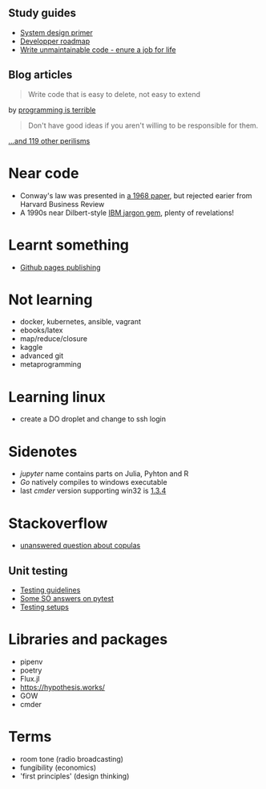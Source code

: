 Study guides
-------------

- [System design primer](https://github.com/donnemartin/system-design-primer)
- [Developper roadmap](https://github.com/kamranahmedse/developer-roadmap)
- [Write unmaintainable code - enure a job for life](https://github.com/Droogans/unmaintainable-code)

Blog articles
---------------

> Write code that is easy to delete, not easy to extend

by [programming is terrible](https://programmingisterrible.com/post/139222674273/write-code-that-is-easy-to-delete-not-easy-to#_=_) 

> Don't have good ideas if you aren't willing to be responsible for them. 

[...and 119 other perilisms](http://www.cs.yale.edu/homes/perlis-alan/quotes.html)


Near code
=========

- Conway's law was presented in [a 1968 paper](http://www.melconway.com/Home/Conways_Law.html), but rejected earier from Harvard Business Review
- A 1990s near Dilbert-style [IBM jargon gem](https://comlay.net/ibmjarg.pdf), plenty of revelations!

Learnt something
================

- [Github pages publishing](https://blog.github.com/2016-12-09-publishing-with-github-pages-now-as-easy-as-1-2-3/)


Not learning
============

- docker, kubernetes, ansible, vagrant
- ebooks/latex
- map/reduce/closure
- kaggle
- advanced git
- metaprogramming

Learning linux
==============

- create a DO droplet and change to ssh login


Sidenotes
=========

- *jupyter* name contains parts on Julia, Pyhton and R
- *Go* natively compiles to windows executable
- last *cmder* version supporting win32 is [1.3.4](https://github.com/cmderdev/cmder/releases/tag/v1.3.4)


Stackoverflow
=============

- [unanswered question about copulas](https://stackoverflow.com/questions/51536478/simulation-of-t-copula-in-python)


Unit testing
------------

- [Testing guidelines](https://github.com/mini-kep/guidelines)
- [Some SO answers on pytest](https://stackoverflow.com/search?q=user%3A1758363+pytest)
- [Testing setups](https://github.com/Purgeable?utf8=%E2%9C%93&q=testing&type=&language=)


Libraries and packages
======================

- pipenv
- poetry
- Flux.jl
- <https://hypothesis.works/>
- GOW
- cmder


Terms
=====

- room tone (radio broadcasting)
- fungibility (economics) 
- 'first principles' (design thinking)
